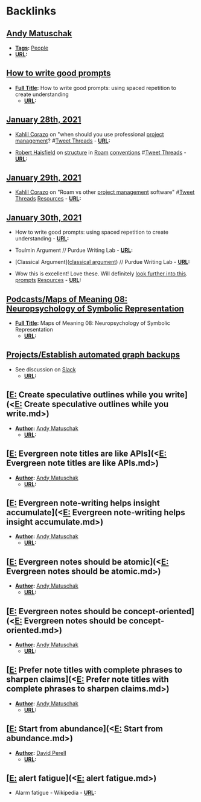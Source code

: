 
# Backlinks
## [Andy Matuschak](<Andy Matuschak.md>)
- **[Tags](<Tags.md>):** [People](<People.md>)
- **[URL](<URL.md>):**

## [How to write good prompts](<How to write good prompts.md>)
- **[Full Title](<Full Title.md>):** How to write good prompts: using spaced repetition to create understanding
    - **[URL](<URL.md>):**

## [January 28th, 2021](<January 28th, 2021.md>)
- [Kahlil Corazo](<Kahlil Corazo.md>) on "when should you use professional [project management](<project management.md>)? #[Tweet Threads](<Tweet Threads.md>)
            - **[URL](<URL.md>):**

- [Robert Haisfield](<Robert Haisfield.md>) on [structure](<structure.md>) in [Roam](<Roam.md>) [conventions](<conventions.md>) #[Tweet Threads](<Tweet Threads.md>)
            - **[URL](<URL.md>):**

## [January 29th, 2021](<January 29th, 2021.md>)
- [Kahlil Corazo](<Kahlil Corazo.md>) on "Roam vs other [project management](<project management.md>) software" #[Tweet Threads](<Tweet Threads.md>) [Resources](<Resources.md>)
            - **[URL](<URL.md>):**

## [January 30th, 2021](<January 30th, 2021.md>)
- How to write good prompts: using spaced repetition to create understanding
                - **[URL](<URL.md>):**

- Toulmin Argument // Purdue Writing Lab
                - **[URL](<URL.md>):**

- [Classical Argument]([classical argument](<classical argument.md>)) // Purdue Writing Lab
                - **[URL](<URL.md>):**

- Wow this is excellent! Love these. Will definitely [look further into this]([Bookmarks](<Bookmarks.md>)). [prompts](<prompts.md>) [Resources](<Resources.md>)
                    - **[URL](<URL.md>):**

## [Podcasts/Maps of Meaning 08: Neuropsychology of Symbolic Representation](<Podcasts/Maps of Meaning 08: Neuropsychology of Symbolic Representation.md>)
- **[Full Title](<Full Title.md>):** Maps of Meaning 08: Neuropsychology of Symbolic Representation
    - **[URL](<URL.md>):**

## [Projects/Establish automated graph backups](<Projects/Establish automated graph backups.md>)
- See discussion on [Slack](<Slack.md>)
    - **[URL](<URL.md>):**

## [[E:](<[E:.md>) Create speculative outlines while you write](<[E:](<E:.md>) Create speculative outlines while you write.md>)
- **[Author](<Author.md>):** [Andy Matuschak](<Andy Matuschak.md>)
    - **[URL](<URL.md>):**

## [[E:](<[E:.md>) Evergreen note titles are like APIs](<[E:](<E:.md>) Evergreen note titles are like APIs.md>)
- **[Author](<Author.md>):** [Andy Matuschak](<Andy Matuschak.md>)
    - **[URL](<URL.md>):**

## [[E:](<[E:.md>) Evergreen note-writing helps insight accumulate](<[E:](<E:.md>) Evergreen note-writing helps insight accumulate.md>)
- **[Author](<Author.md>):** [Andy Matuschak](<Andy Matuschak.md>)
    - **[URL](<URL.md>):**

## [[E:](<[E:.md>) Evergreen notes should be atomic](<[E:](<E:.md>) Evergreen notes should be atomic.md>)
- **[Author](<Author.md>):** [Andy Matuschak](<Andy Matuschak.md>)
    - **[URL](<URL.md>):**

## [[E:](<[E:.md>) Evergreen notes should be concept-oriented](<[E:](<E:.md>) Evergreen notes should be concept-oriented.md>)
- **[Author](<Author.md>):** [Andy Matuschak](<Andy Matuschak.md>)
    - **[URL](<URL.md>):**

## [[E:](<[E:.md>) Prefer note titles with complete phrases to sharpen claims](<[E:](<E:.md>) Prefer note titles with complete phrases to sharpen claims.md>)
- **[Author](<Author.md>):** [Andy Matuschak](<Andy Matuschak.md>)
    - **[URL](<URL.md>):**

## [[E:](<[E:.md>) Start from abundance](<[E:](<E:.md>) Start from abundance.md>)
- **[Author](<Author.md>):** [David Perell](<David Perell.md>)
    - **[URL](<URL.md>):**

## [[E:](<[E:.md>) alert fatigue](<[E:](<E:.md>) alert fatigue.md>)
- Alarm fatigue - Wikipedia
            - **[URL](<URL.md>):**

